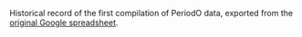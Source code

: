 Historical record of the first compilation of PeriodO data, exported from the [original Google spreadsheet](https://docs.google.com/spreadsheets/d/1bRIyoSq_VagBU4y6cxQAFlwZTPXWMbIl5HCZ4IqXyC4/edit?usp=sharing).
